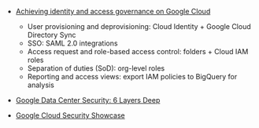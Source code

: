- [Achieving identity and access governance on Google Cloud](https://cloud.google.com/blog/products/identity-security/achieving-identity-and-access-governance-on-google-cloud)
    - User provisioning and deprovisioning: Cloud Identity + Google Cloud Directory Sync 
    - SSO: SAML 2.0 integrations
    - Access request and role-based access control: folders + Cloud IAM roles
    - Separation of duties (SoD): org-level roles
    - Reporting and access views: export IAM policies to BigQuery for analysis

- [Google Data Center Security: 6 Layers Deep](https://www.youtube.com/watch?v=kd33UVZhnAA)

- [Google Cloud Security Showcase](https://www.youtube.com/playlist?list=PLBgogxgQVM9tEGqcLF7DL_Q0sst5RvPLn)
